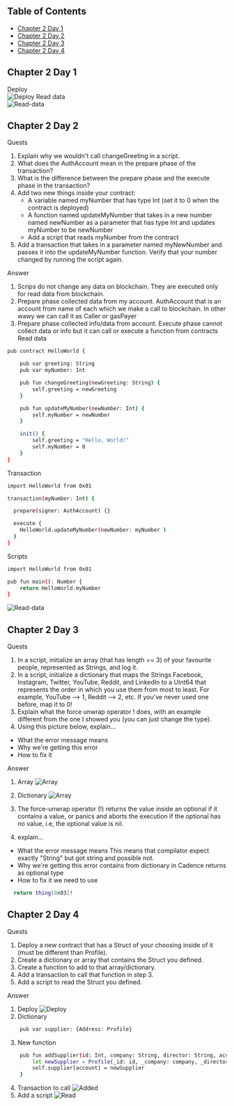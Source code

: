 ## Table of Contents
- [Chapter 2 Day 1](#Chapter-2-Day-1)
- [Chapter 2 Day 2](#Chapter-2-Day-2)
- [Chapter 2 Day 3](#Chapter-2-Day-3)
- [Chapter 2 Day 4](#Chapter-2-Day-4)

## Chapter 2 Day 1
Deploy <br>
![Deploy](../img/chapter_2.0_day_1/deploy.png)
Read data<br>
![Read-data](../img/chapter_2.0_day_1/read_data.png)


## Chapter 2 Day 2
Quests
1. Explain why we wouldn't call changeGreeting in a script.
2. What does the AuthAccount mean in the prepare phase of the transaction?
3. What is the difference between the prepare phase and the execute phase in the transaction?
4. Add two new things inside your contract:
   - A variable named myNumber that has type Int (set it to 0 when the contract is deployed)
   - A function named updateMyNumber that takes in a new number named newNumber as a parameter that has type Int and updates myNumber to be newNumber
   - Add a script that reads myNumber from the contract
5. Add a transaction that takes in a parameter named myNewNumber and passes it into the updateMyNumber function. Verify that your number changed by running the script again.


Answer
1. Scrips do not change any data on blockchain. They are executed only for read data from blockchain. 
2. Prepare phase collected data from my account. AuthAccount that is an account from name of each which we make a call to blockchain. In other wawy we can call it as Caller or gasPayer 
3. Prepare phase collected info/data from account. Execute phase cannot collect data or info but it can call or execute a function from contracts 
Read data<br>

```bash
pub contract HelloWorld {

    pub var greeting: String
    pub var myNumber: Int

    pub fun changeGreeting(newGreeting: String) {
        self.greeting = newGreeting
    }

    pub fun updateMyNumber(newNumber: Int) {
        self.myNumber = newNumber
    }

    init() {
        self.greeting = "Hello, World!"
        self.myNumber = 0
    }
}

```

Transaction 
```bash
import HelloWorld from 0x01

transaction(myNumber: Int) {

  prepare(signer: AuthAccount) {}

  execute {
    HelloWorld.updateMyNumber(newNumber: myNumber )
  }
}
```
Scripts
```bash
import HelloWorld from 0x01

pub fun main(): Number {
    return HelloWorld.myNumber
}
```



![Read-data](../img/chapter_2.0_day_2/read_data.png)


## Chapter 2 Day 3
Quests
1. In a script, initialize an array (that has length == 3) of your favourite people, represented as Strings, and log it.
2. In a script, initialize a dictionary that maps the Strings Facebook, Instagram, Twitter, YouTube, Reddit, and LinkedIn to a UInt64 that represents the order in which you use them from most to least. For example, YouTube --> 1, Reddit --> 2, etc. If you've never used one before, map it to 0!
3. Explain what the force unwrap operator ! does, with an example different from the one I showed you (you can just change the type).
4. Using this picture below, explain...
  - What the error message means
  - Why we're getting this error
  - How to fix it

Answer
1. Array
![Array](../img/chapter_2.0_day_3/array.png)

2. Dictionary 
![Array](../img/chapter_2.0_day_3/dictionary.png)

3. The force-unwrap operator (!) returns the value inside an optional if it contains a value, or panics and aborts the execution if the optional has no value, i.e, the optional value is nil. 
4. explain...
  - What the error message means
  This means that compilator expect exactly "String" but got string and possible not.
  - Why we're getting this error
  contains from dictionary in Cadence returns as optional type 
  - How to fix it
  we need to use 

```bash
  return thing[0x03]!
```

## Chapter 2 Day 4
Quests
1. Deploy a new contract that has a Struct of your choosing inside of it (must be different than Profile).
2. Create a dictionary or array that contains the Struct you defined.
3. Create a function to add to that array/dictionary.
4. Add a transaction to call that function in step 3.
5. Add a script to read the Struct you defined.

Answer
1. Deploy
![Deploy](../img/chapter_2.0_day_4/deploy.png)
2. Dictionary
```bash
    pub var supplier: {Address: Profile}
```
3. New function

```bash
    pub fun addSupplier(id: Int, company: String, director: String, account: Address) {
        let newSupplier = Profile(_id: id, _company: company, _director: director, _account: account)
        self.supplier[account] = newSupplier
    }
```
4. Transaction to call
![Added](../img/chapter_2.0_day_4/added.png)
5. Add a script
![Read](../img/chapter_2.0_day_4/read.png)

